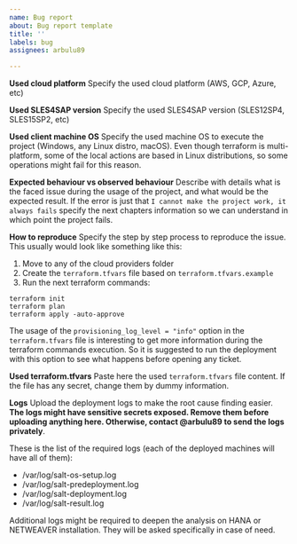 ```yaml
---
name: Bug report
about: Bug report template
title: ''
labels: bug
assignees: arbulu89

---
```


**Used cloud platform**
Specify the used cloud platform (AWS, GCP, Azure, etc)

**Used SLES4SAP version**
Specify the used SLES4SAP version (SLES12SP4, SLES15SP2, etc)

**Used client machine OS**
Specify the used machine OS to execute the project (Windows, any Linux distro, macOS).
Even though terraform is multi-platform, some of the local actions are based in Linux distributions, so some operations might fail for this reason.

**Expected behaviour vs observed behaviour**
Describe with details what is the faced issue during the usage of the project, and what would be the expected result. If the error is just that `I cannot make the project work, it always fails` specify the next chapters information so we can understand in which point the project fails.

**How to reproduce**
Specify the step by step process to reproduce the issue. This usually would look like something like this:

1. Move to any of the cloud providers folder
2. Create the `terraform.tfvars` file based on `terraform.tfvars.example`
3. Run the next terraform commands:
  ```
  terraform init
  terraform plan
  terraform apply -auto-approve
  ```

The usage of the `provisioning_log_level = "info"` option in the `terraform.tfvars` file is interesting to get more information during the terraform commands execution. So it is suggested to run the deployment with this option to see what happens before opening any ticket.

**Used terraform.tfvars**
Paste here the used `terraform.tfvars` file content. If the file has any secret, change them by dummy information.

**Logs**
Upload the deployment logs to make the root cause finding easier. **The logs might have sensitive secrets exposed. Remove them before uploading anything here. Otherwise, contact @arbulu89 to send the logs privately**.

These is the list of the required logs (each of the deployed machines will have all of them):
- /var/log/salt-os-setup.log
- /var/log/salt-predeployment.log
- /var/log/salt-deployment.log
- /var/log/salt-result.log

Additional logs might be required to deepen the analysis on HANA or NETWEAVER installation. They will be asked specifically in case of need.
